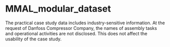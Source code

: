 # MMAL_modular_dataset
The practical case study data includes industry-sensitive information. 
At the request of Danfoss Compressor Company, the names of assembly tasks and operational activities are not disclosed. This does not affect the usability of the case study.
